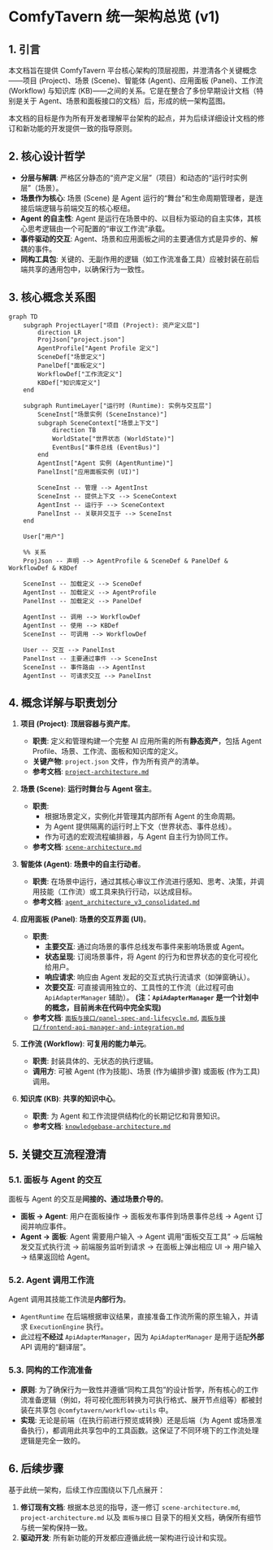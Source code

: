 # ComfyTavern 统一架构总览 (v1)

## 1. 引言

本文档旨在提供 ComfyTavern 平台核心架构的顶层视图，并澄清各个关键概念——项目 (Project)、场景 (Scene)、智能体 (Agent)、应用面板 (Panel)、工作流 (Workflow) 与知识库 (KB)——之间的关系。它是在整合了多份早期设计文档（特别是关于 Agent、场景和面板接口的文档）后，形成的统一架构蓝图。

本文档的目标是作为所有开发者理解平台架构的起点，并为后续详细设计文档的修订和新功能的开发提供一致的指导原则。

## 2. 核心设计哲学

*   **分层与解耦**: 严格区分静态的“资产定义层”（项目）和动态的“运行时实例层”（场景）。
*   **场景作为核心**: 场景 (Scene) 是 Agent 运行的“舞台”和生命周期管理者，是连接后端逻辑与前端交互的核心枢纽。
*   **Agent 的自主性**: Agent 是运行在场景中的、以目标为驱动的自主实体，其核心思考逻辑由一个可配置的“审议工作流”承载。
*   **事件驱动的交互**: Agent、场景和应用面板之间的主要通信方式是异步的、解耦的事件。
*   **同构工具包**: 关键的、无副作用的逻辑（如工作流准备工具）应被封装在前后端共享的通用包中，以确保行为一致性。

## 3. 核心概念关系图

```mermaid
graph TD
    subgraph ProjectLayer["项目 (Project): 资产定义层"]
        direction LR
        ProjJson["project.json"]
        AgentProfile["Agent Profile 定义"]
        SceneDef["场景定义"]
        PanelDef["面板定义"]
        WorkflowDef["工作流定义"]
        KBDef["知识库定义"]
    end

    subgraph RuntimeLayer["运行时 (Runtime): 实例与交互层"]
        SceneInst["场景实例 (SceneInstance)"]
        subgraph SceneContext["场景上下文"]
            direction TB
            WorldState["世界状态 (WorldState)"]
            EventBus["事件总线 (EventBus)"]
        end
        AgentInst["Agent 实例 (AgentRuntime)"]
        PanelInst["应用面板实例 (UI)"]

        SceneInst -- 管理 --> AgentInst
        SceneInst -- 提供上下文 --> SceneContext
        AgentInst -- 运行于 --> SceneContext
        PanelInst -- 关联并交互于 --> SceneInst
    end

    User["用户"]

    %% 关系
    ProjJson -- 声明 --> AgentProfile & SceneDef & PanelDef & WorkflowDef & KBDef

    SceneInst -- 加载定义 --> SceneDef
    AgentInst -- 加载定义 --> AgentProfile
    PanelInst -- 加载定义 --> PanelDef

    AgentInst -- 调用 --> WorkflowDef
    AgentInst -- 使用 --> KBDef
    SceneInst -- 可调用 --> WorkflowDef

    User -- 交互 --> PanelInst
    PanelInst -- 主要通过事件 --> SceneInst
    SceneInst -- 事件路由 --> AgentInst
    AgentInst -- 可请求交互 --> PanelInst
```

## 4. 概念详解与职责划分

1.  **项目 (Project)**: **顶层容器与资产库**。
    *   **职责**: 定义和管理构建一个完整 AI 应用所需的所有**静态资产**，包括 Agent Profile、场景、工作流、面板和知识库的定义。
    *   **关键产物**: `project.json` 文件，作为所有资产的清单。
    *   **参考文档**: [`project-architecture.md`](./project-architecture.md:1)

2.  **场景 (Scene)**: **运行时舞台与 Agent 宿主**。
    *   **职责**:
        *   根据场景定义，实例化并管理其内部所有 Agent 的生命周期。
        *   为 Agent 提供隔离的运行时上下文（世界状态、事件总线）。
        *   作为可选的宏观流程编排器，与 Agent 自主行为协同工作。
    *   **参考文档**: [`scene-architecture.md`](./scene-architecture.md:1)

3.  **智能体 (Agent)**: **场景中的自主行动者**。
    *   **职责**: 在场景中运行，通过其核心审议工作流进行感知、思考、决策，并调用技能（工作流）或工具来执行行动，以达成目标。
    *   **参考文档**: [`agent_architecture_v3_consolidated.md`](./agent_architecture_v3_consolidated.md:1)

4.  **应用面板 (Panel)**: **场景的交互界面 (UI)**。
    *   **职责**:
        *   **主要交互**: 通过向场景的事件总线发布事件来影响场景或 Agent。
        *   **状态呈现**: 订阅场景事件，将 Agent 的行为和世界状态的变化可视化给用户。
        *   **响应请求**: 响应由 Agent 发起的交互式执行流请求（如弹窗确认）。
        *   **次要交互**: 可直接调用独立的、工具性的工作流（此过程可由 `ApiAdapterManager` 辅助）。 **(注：`ApiAdapterManager` 是一个计划中的概念，目前尚未在代码中完全实现)**
    *   **参考文档**: [`面板与接口/panel-spec-and-lifecycle.md`](./面板与接口/panel-spec-and-lifecycle.md:1), [`面板与接口/frontend-api-manager-and-integration.md`](./面板与接口/frontend-api-manager-and-integration.md:1)

5.  **工作流 (Workflow)**: **可复用的能力单元**。
    *   **职责**: 封装具体的、无状态的执行逻辑。
    *   **调用方**: 可被 Agent (作为技能)、场景 (作为编排步骤) 或面板 (作为工具) 调用。

6.  **知识库 (KB)**: **共享的知识中心**。
    *   **职责**: 为 Agent 和工作流提供结构化的长期记忆和背景知识。
    *   **参考文档**: [`knowledgebase-architecture.md`](./knowledgebase-architecture.md:1)

## 5. 关键交互流程澄清

### 5.1. 面板与 Agent 的交互

面板与 Agent 的交互是**间接的、通过场景介导的**。

*   **面板 -> Agent**: 用户在面板操作 -> 面板发布事件到场景事件总线 -> Agent 订阅并响应事件。
*   **Agent -> 面板**: Agent 需要用户输入 -> Agent 调用“面板交互工具” -> 后端触发交互式执行流 -> 前端服务监听到请求 -> 在面板上弹出相应 UI -> 用户输入 -> 结果返回给 Agent。

### 5.2. Agent 调用工作流

Agent 调用其技能工作流是**内部行为**。

*   `AgentRuntime` 在后端根据审议结果，直接准备工作流所需的原生输入，并请求 `ExecutionEngine` 执行。
*   此过程**不经过** `ApiAdapterManager`，因为 `ApiAdapterManager` 是用于适配**外部** API 调用的“翻译层”。

### 5.3. 同构的工作流准备

*   **原则**: 为了确保行为一致性并遵循“同构工具包”的设计哲学，所有核心的工作流准备逻辑（例如，将可视化图形转换为可执行格式、展开节点组等）都被封装在共享包 `@comfytavern/workflow-utils` 中。
*   **实现**: 无论是前端（在执行前进行预览或转换）还是后端（为 Agent 或场景准备执行），都调用此共享包中的工具函数。这保证了不同环境下的工作流处理逻辑是完全一致的。

## 6. 后续步骤

基于此统一架构，后续工作应围绕以下几点展开：

1.  **修订现有文档**: 根据本总览的指导，逐一修订 `scene-architecture.md`, `project-architecture.md` 以及 `面板与接口` 目录下的相关文档，确保所有细节与统一架构保持一致。
2.  **驱动开发**: 所有新功能的开发都应遵循此统一架构进行设计和实现。